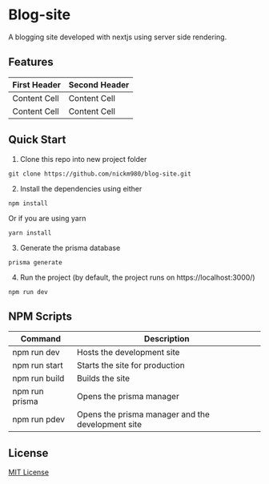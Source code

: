 # Blog-site
A blogging site developed with nextjs using server side rendering. 

## Features

| First Header  | Second Header |
| ------------- | ------------- |
| Content Cell  | Content Cell  |
| Content Cell  | Content Cell  |

## Quick Start

1. Clone this repo into new project folder
```
git clone https://github.com/nickm980/blog-site.git
```

2. Install the dependencies using either 
 
``` 
npm install 
``` 

Or if you are using yarn

``` 
yarn install 
```

3. Generate the prisma database
```
prisma generate
```

4. Run the project (by default, the project runs on https://localhost:3000/)

```
npm run dev
```

## NPM Scripts
| Command | Description |
| --- | --- |
| npm run dev | Hosts the development site |
| npm run start | Starts the site for production |
| npm run build | Builds the site |
| npm run prisma | Opens the prisma manager |
| npm run pdev | Opens the prisma manager and the development site |


## License
[MIT License](https://github.com/nickm980/blog-site/blob/main/LICENSE)
